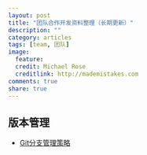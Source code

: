 ```yaml
---
layout: post
title: "团队合作开发资料整理（长期更新）"
description: ""
category: articles
tags: [team, 团队]
image:
  feature:
  credit: Michael Rose
  creditlink: http://mademistakes.com
comments: true
share: true
---
```


## 版本管理

* [Git分支管理策略](http://www.ruanyifeng.com/blog/2012/07/git.html)
